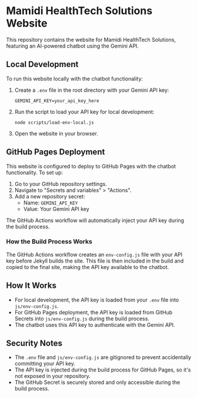 # Mamidi HealthTech Solutions Website

This repository contains the website for Mamidi HealthTech Solutions, featuring an AI-powered chatbot using the Gemini API.

## Local Development

To run this website locally with the chatbot functionality:

1. Create a `.env` file in the root directory with your Gemini API key:
   ```
   GEMINI_API_KEY=your_api_key_here
   ```

2. Run the script to load your API key for local development:
   ```
   node scripts/load-env-local.js
   ```

3. Open the website in your browser.

## GitHub Pages Deployment

This website is configured to deploy to GitHub Pages with the chatbot functionality. To set up:

1. Go to your GitHub repository settings.
2. Navigate to "Secrets and variables" > "Actions".
3. Add a new repository secret:
   - Name: `GEMINI_API_KEY`
   - Value: Your Gemini API key

The GitHub Actions workflow will automatically inject your API key during the build process.

### How the Build Process Works

The GitHub Actions workflow creates an `env-config.js` file with your API key before Jekyll builds the site. This file is then included in the build and copied to the final site, making the API key available to the chatbot.

## How It Works

- For local development, the API key is loaded from your `.env` file into `js/env-config.js`.
- For GitHub Pages deployment, the API key is loaded from GitHub Secrets into `js/env-config.js` during the build process.
- The chatbot uses this API key to authenticate with the Gemini API.

## Security Notes

- The `.env` file and `js/env-config.js` are gitignored to prevent accidentally committing your API key.
- The API key is injected during the build process for GitHub Pages, so it's not exposed in your repository.
- The GitHub Secret is securely stored and only accessible during the build process.
